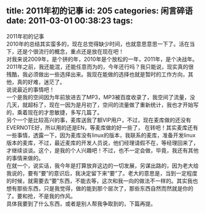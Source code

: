 title: 2011年初的记事
id: 205
categories: 闲言碎语
date: 2011-03-01 00:38:23
tags:
---

2011年初的记事
</br><span> </span>2010年的总结其实蛮多的，现在总觉得缺少时间，也就意思意思一下了。活在当下，还是个很流行的概念，重点还是放在现在吧！
</br><span> </span>对我来说2009年，是个拼的年，2010年是个放松的一年，2011年，是个决战年。2011年之前，我还能混，还能任意而为的，今年还行吗？我只能说，现实真的很残酷，我必须做出一些选择出来。我现在能做的选择也就是暂时的工作方向，其他，真的好难，迷茫了。
</br><span> </span>说说最近的事情吧！
</br><span> </span>一个是我的空间因为年前放进去了MP3，MP3被百度收录了，我空间了流量，没几天，就超标了，现在一因为是月初了，空间的流量做了重新统计，我也才开始写的，乘着现在的才思敏捷，多写几篇了。
</br><span> </span>另个一个是比较高兴的事，麦库送我了额VIP用户，不过，现在麦库做的还没有EVERNOTE好，所以用的还是EN，等麦库做的好一些了， 在转吧！其实麦库还有一些事情，透露一下，因为麦库没有linux的版本，我联系的麦库，准备开发linux版本的麦库，不过，最近麦库的开发人员说，他们经理请假不在，等经理回来了，才继续谈谈。这个，是我的个人兴趣吧！不过，也不一定会做，毕竟，我还有其他的事情来做的。
</br><span> </span>在就一个，说实话，我今年是打算放弃这边的一切发展，另谋出路的，因为老大给我说的，要有“要”的意识后，我决定留下来“要”了。老大的意思是，当到一定程度的时候，就需要去“要”东西，不能去等，这次和我一向的做法不一样的。其实我也想有那些东西，只是我觉得，做的能到那个层次了，那些东西自然而然就是你的了。要和抢，不是我的作风。
</br><span> </span>具体我要到了什么东西，或者是别人帮我争取到的，下篇再提。
</br>
